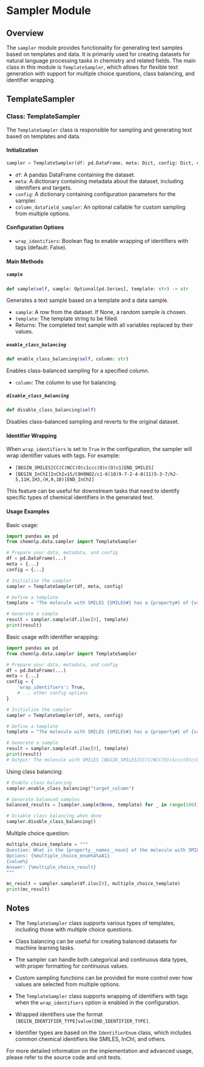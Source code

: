 # Sampler Module

## Overview

The `sampler` module provides functionality for generating text samples based on templates and data. It is primarily used for creating datasets for natural language processing tasks in chemistry and related fields. The main class in this module is `TemplateSampler`, which allows for flexible text generation with support for multiple choice questions, class balancing, and identifier wrapping.

## TemplateSampler

### Class: TemplateSampler

The `TemplateSampler` class is responsible for sampling and generating text based on templates and data.

#### Initialization

```python
sampler = TemplateSampler(df: pd.DataFrame, meta: Dict, config: Dict, column_datafield_sampler: Optional[Callable] = None)
```

- `df`: A pandas DataFrame containing the dataset.
- `meta`: A dictionary containing metadata about the dataset, including identifiers and targets.
- `config`: A dictionary containing configuration parameters for the sampler.
- `column_datafield_sampler`: An optional callable for custom sampling from multiple options.

#### Configuration Options

- `wrap_identifiers`: Boolean flag to enable wrapping of identifiers with tags (default: False).

#### Main Methods

##### `sample`

```python
def sample(self, sample: Optional[pd.Series], template: str) -> str
```

Generates a text sample based on a template and a data sample.

- `sample`: A row from the dataset. If None, a random sample is chosen.
- `template`: The template string to be filled.
- Returns: The completed text sample with all variables replaced by their values.

##### `enable_class_balancing`

```python
def enable_class_balancing(self, column: str)
```

Enables class-balanced sampling for a specified column.

- `column`: The column to use for balancing.

##### `disable_class_balancing`

```python
def disable_class_balancing(self)
```

Disables class-balanced sampling and reverts to the original dataset.

#### Identifier Wrapping

When `wrap_identifiers` is set to `True` in the configuration, the sampler will wrap identifier values with tags. For example:

- `[BEGIN_SMILES]CC(C)NCC(O)c1ccc(O)c(O)c1[END_SMILES]`
- `[BEGIN_InChI]InChI=1S/C8H9NO2/c1-6(10)9-7-2-4-8(11)5-3-7/h2-5,11H,1H3,(H,9,10)[END_InChI]`

This feature can be useful for downstream tasks that need to identify specific types of chemical identifiers in the generated text.

#### Usage Examples

Basic usage:

```python
import pandas as pd
from chemnlp.data.sampler import TemplateSampler

# Prepare your data, metadata, and config
df = pd.DataFrame(...)
meta = {...}
config = {...}

# Initialize the sampler
sampler = TemplateSampler(df, meta, config)

# Define a template
template = "The molecule with SMILES {SMILES#} has a {property#} of {value#}."

# Generate a sample
result = sampler.sample(df.iloc[0], template)
print(result)
```

Basic usage with identifier wrapping:

```python
import pandas as pd
from chemnlp.data.sampler import TemplateSampler

# Prepare your data, metadata, and config
df = pd.DataFrame(...)
meta = {...}
config = {
    'wrap_identifiers': True,
    # ... other config options
}

# Initialize the sampler
sampler = TemplateSampler(df, meta, config)

# Define a template
template = "The molecule with SMILES {SMILES#} has a {property#} of {value#}."

# Generate a sample
result = sampler.sample(df.iloc[0], template)
print(result)
# Output: The molecule with SMILES [BEGIN_SMILES]CC(C)NCC(O)c1ccc(O)c(O)c1[END_SMILES] has a LogP of 1.23.
```

Using class balancing:

```python
# Enable class balancing
sampler.enable_class_balancing("target_column")

# Generate balanced samples
balanced_results = [sampler.sample(None, template) for _ in range(100)]

# Disable class balancing when done
sampler.disable_class_balancing()
```

Multiple choice question:

```python
multiple_choice_template = """
Question: What is the {property__names__noun} of the molecule with SMILES {SMILES#}?
Options: {%multiple_choice_enum%4%aA1}
{value%}
Answer: {%multiple_choice_result}
"""

mc_result = sampler.sample(df.iloc[0], multiple_choice_template)
print(mc_result)
```

## Notes

- The `TemplateSampler` class supports various types of templates, including those with multiple choice questions.
- Class balancing can be useful for creating balanced datasets for machine learning tasks.
- The sampler can handle both categorical and continuous data types, with proper formatting for continuous values.
- Custom sampling functions can be provided for more control over how values are selected from multiple options.

- The `TemplateSampler` class supports wrapping of identifiers with tags when the `wrap_identifiers` option is enabled in the configuration.
- Wrapped identifiers use the format `[BEGIN_IDENTIFIER_TYPE]value[END_IDENTIFIER_TYPE]`.
- Identifier types are based on the `IdentifierEnum` class, which includes common chemical identifiers like SMILES, InChI, and others.

For more detailed information on the implementation and advanced usage, please refer to the source code and unit tests.
